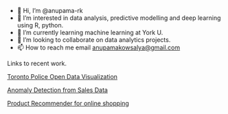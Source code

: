 - 👋 Hi, I’m @anupama-rk
- 👀 I’m interested in data analysis, predictive modelling and deep learning using R, python.
- 🌱 I’m currently learning machine learning at York U.
- 💞️ I’m looking to collaborate on data analytics projects.
- 📫 How to reach me email anupamakowsalya@gmail.com

Links to recent work.

[Toronto Police Open Data Visualization](https://anupama-rk.shinyapps.io/tpsDashboard/)

[Anomaly Detection from Sales Data](https://anupama-rk.shinyapps.io/anomalydetection/)

[Product Recommender for online shopping](https://anupama-rk.shinyapps.io/anomalydetection/)





<!---
anupama-rk/anupama-rk is a ✨ special ✨ repository because its `README.md` (this file) appears on your GitHub profile.
You can click the Preview link to take a look at your changes.
--->
